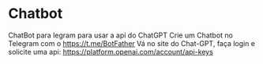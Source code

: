 # Chatbot
ChatBot para legram para usar a api do ChatGPT
Crie um Chatbot no Telegram com o https://t.me/BotFather
Vá no site do Chat-GPT, faça login e solicite uma api: https://platform.openai.com/account/api-keys
